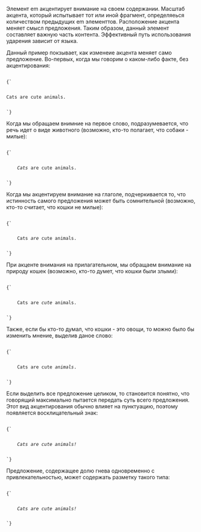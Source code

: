 <p>
    Элемент <LE>em</LE> акцентирует внимание на своем содержании. Масштаб акцента, который испытывает тот или иной фрагмент, определяеься количеством предыдущих <LE>em</LE> элементтов. Расположение акцента меняет смысл предложения. Таким образом, данный элемент составляет важную часть контента. Эффективный путь использования ударения зависит от языка.
</p>

<ExampleBox>

Данный пример покзывает, как изменеие акцента меняет само предложение. Во-первых, когда мы говорим о каком-либо факте, без акцентирования:

<Code>
{`
<p>
Cats are cute animals.
</p>
`}
</Code>

Когда мы обращаем внимние на первое слово, подразумевается, что речь идет о виде животного (возможно, кто-то полагает, что собаки - милые):

<Code>
{`
<p>
    <em>Cats</em> are cute animals.
</p>
`}
</Code>

Когда мы акцентируем внимание на глаголе, подчеркивается то, что истинность самого предложения может быть сомнительной (возможно, кто-то считает, что кошки не милые):

<Code>
{`
<p>
    Cats <em>are</em> cute animals.
</p>
`}
</Code>

При акценте внимания на прилагательном, мы обращаем внимание на природу кошек (возможно, кто-то думет, что кошки были злыми):

<Code>
{`
<p>
    Cats are <em>cute</em> animals.
</p>
`}
</Code>

Также, если бы кто-то думал, что кошки - это овощи, то можно было бы изменить мнение, выделив даное слово:

<Code>
{`
<p>
    Cats are cute <em>animals</em>.
</p>
`}
</Code>

Если выделить все предложение целиком, то становится понятно, что говорящий максимально пытается передать суть всего предложения. Этот вид акцентирования обычно влияет на пунктуацию, поэтому появляется восклицательный знак:

<Code>
{`
<p>
    <em>Cats are cute animals!</em>
</p>
`}
</Code>

Предложение, содержащее долю гнева одновременно с привлекательностью, может содержать разметку такого типа:

<Code>
{`
<p>
    <em>Cats are <em>cute</em> animals!</em>
</p>
`}
</Code>

</ExampleBox>
